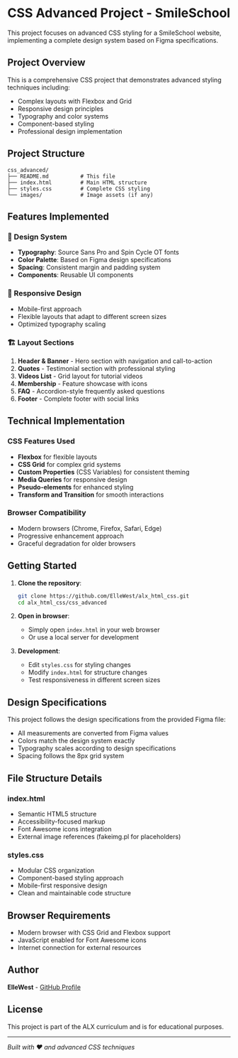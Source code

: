 # CSS Advanced Project - SmileSchool

This project focuses on advanced CSS styling for a SmileSchool website, implementing a complete design system based on Figma specifications.

## Project Overview

This is a comprehensive CSS project that demonstrates advanced styling techniques including:

- Complex layouts with Flexbox and Grid
- Responsive design principles
- Typography and color systems
- Component-based styling
- Professional design implementation

## Project Structure

```
css_advanced/
├── README.md          # This file
├── index.html         # Main HTML structure
├── styles.css         # Complete CSS styling
└── images/            # Image assets (if any)
```

## Features Implemented

### 🎨 Design System

- **Typography**: Source Sans Pro and Spin Cycle OT fonts
- **Color Palette**: Based on Figma design specifications
- **Spacing**: Consistent margin and padding system
- **Components**: Reusable UI components

### 📱 Responsive Design

- Mobile-first approach
- Flexible layouts that adapt to different screen sizes
- Optimized typography scaling

### 🏗️ Layout Sections

1. **Header & Banner** - Hero section with navigation and call-to-action
2. **Quotes** - Testimonial section with professional styling
3. **Videos List** - Grid layout for tutorial videos
4. **Membership** - Feature showcase with icons
5. **FAQ** - Accordion-style frequently asked questions
6. **Footer** - Complete footer with social links

## Technical Implementation

### CSS Features Used

- **Flexbox** for flexible layouts
- **CSS Grid** for complex grid systems
- **Custom Properties** (CSS Variables) for consistent theming
- **Media Queries** for responsive design
- **Pseudo-elements** for enhanced styling
- **Transform and Transition** for smooth interactions

### Browser Compatibility

- Modern browsers (Chrome, Firefox, Safari, Edge)
- Progressive enhancement approach
- Graceful degradation for older browsers

## Getting Started

1. **Clone the repository**:

   ```bash
   git clone https://github.com/ElleWest/alx_html_css.git
   cd alx_html_css/css_advanced
   ```

2. **Open in browser**:

   - Simply open `index.html` in your web browser
   - Or use a local server for development

3. **Development**:
   - Edit `styles.css` for styling changes
   - Modify `index.html` for structure changes
   - Test responsiveness in different screen sizes

## Design Specifications

This project follows the design specifications from the provided Figma file:

- All measurements are converted from Figma values
- Colors match the design system exactly
- Typography scales according to design specifications
- Spacing follows the 8px grid system

## File Structure Details

### index.html

- Semantic HTML5 structure
- Accessibility-focused markup
- Font Awesome icons integration
- External image references (fakeimg.pl for placeholders)

### styles.css

- Modular CSS organization
- Component-based styling approach
- Mobile-first responsive design
- Clean and maintainable code structure

## Browser Requirements

- Modern browser with CSS Grid and Flexbox support
- JavaScript enabled for Font Awesome icons
- Internet connection for external resources

## Author

**ElleWest** - [GitHub Profile](https://github.com/ElleWest)

## License

This project is part of the ALX curriculum and is for educational purposes.

---

_Built with ❤️ and advanced CSS techniques_
